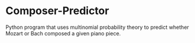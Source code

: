 # Composer-Predictor
Python program that uses multinomial probability theory to predict whether Mozart or Bach composed a given piano piece.

